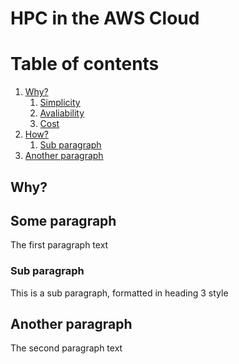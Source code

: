 # HPC in the AWS Cloud

# Table of contents
1. [Why?](#why)
    1. [Simplicity](#simplicity)
    2. [Avaliability](#avaliability)
    3. [Cost](#cost)
2. [How?](#paragraph1)
    1. [Sub paragraph](#subparagraph1)
3. [Another paragraph](#paragraph2)

## Why? <a name="why"></a>


## Some paragraph <a name="paragraph1"></a>
The first paragraph text

### Sub paragraph <a name="subparagraph1"></a>
This is a sub paragraph, formatted in heading 3 style

## Another paragraph <a name="paragraph2"></a>
The second paragraph text